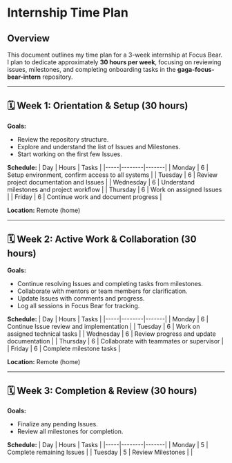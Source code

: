# Internship Time Plan

## Overview
This document outlines my time plan for a 3-week internship at Focus Bear.  
I plan to dedicate approximately **30 hours per week**, focusing on reviewing issues, milestones, and completing onboarding tasks in the **gaga-focus-bear-intern** repository.

---

## 🗓️ Week 1: Orientation & Setup (30 hours)

**Goals:**
- Review the repository structure.
- Explore and understand the list of Issues and Milestones.
- Start working on the first few Issues.

**Schedule:**
| Day | Hours | Tasks |
|-----|--------|-------|
| Monday | 6 | Setup environment, confirm access to all systems |
| Tuesday | 6 | Review project documentation and Issues |
| Wednesday | 6 | Understand milestones and project workflow |
| Thursday | 6 | Work on assigned Issues |
| Friday | 6 | Continue work and document progress |


**Location:** Remote (home)

---

## 🗓️ Week 2: Active Work & Collaboration (30 hours)

**Goals:**
- Continue resolving Issues and completing tasks from milestones.
- Collaborate with mentors or team members for clarification.
- Update Issues with comments and progress.
- Log all sessions in Focus Bear for tracking.

**Schedule:**
| Day | Hours | Tasks |
|-----|--------|-------|
| Monday | 6 | Continue Issue review and implementation |
| Tuesday | 6 | Work on assigned technical tasks |
| Wednesday | 6 | Review progress and update documentation |
| Thursday | 6 | Collaborate with teammates or supervisor |
| Friday | 6 | Complete milestone tasks |


**Location:** Remote (home)

---

## 🗓️ Week 3: Completion & Review (30 hours)

**Goals:**
- Finalize any pending Issues.
- Review all milestones for completion.


**Schedule:**
| Day | Hours | Tasks |
|-----|--------|-------|
| Monday | 5 | Complete remaining Issues |
| Tuesday | 5 | Review Milestones |
|
